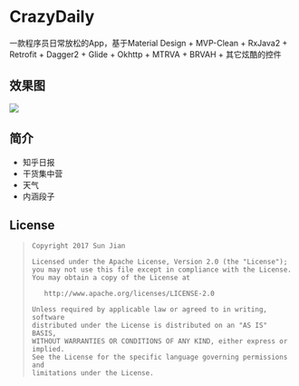 # CrazyDaily
一款程序员日常放松的App，基于Material Design + MVP-Clean + RxJava2 + Retrofit + Dagger2 + Glide + Okhttp + MTRVA + BRVAH + 其它炫酷的控件

## 效果图

![](https://github.com/crazysunj/crazysunj.github.io/blob/master/img/crazydaily.gif)

## 简介
* 知乎日报
* 干货集中营
* 天气
* 内涵段子

## License

> ```
> Copyright 2017 Sun Jian
>
> Licensed under the Apache License, Version 2.0 (the "License");
> you may not use this file except in compliance with the License.
> You may obtain a copy of the License at
>
>    http://www.apache.org/licenses/LICENSE-2.0
>
> Unless required by applicable law or agreed to in writing, software
> distributed under the License is distributed on an "AS IS" BASIS,
> WITHOUT WARRANTIES OR CONDITIONS OF ANY KIND, either express or implied.
> See the License for the specific language governing permissions and
> limitations under the License.
> ```